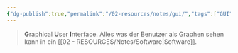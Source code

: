 ```yaml
---
{"dg-publish":true,"permalink":"/02-resources/notes/gui/","tags":["GUI"],"noteIcon":"","updated":"2025-07-12T13:31:41.297+02:00"}
---
```


> **G**raphical **U**ser **I**nterface.
> Alles was der Benutzer als Graphen sehen kann in ein [[02 - RESOURCES/Notes/Software\|Software]].